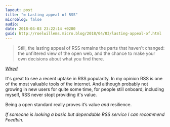 ```yaml
---
layout: post
title: "∞ Lasting appeal of RSS"
microblog: false
audio: 
date: 2018-04-03 23:22:14 +0200
guid: http://roelwillems.micro.blog/2018/04/03/lasting-appeal-of.html
---
```

>Still, the lasting appeal of RSS remains the parts that haven't changed: the unfiltered view of the open web, and the chance to make your own decisions about what you find there.

_[Wired](https://www.wired.com/story/rss-readers-feedly-inoreader-old-reader/)_ 

It's great to see a recent uptake in RSS popularity. In my opinion RSS is one of the most valuable tools of the internet. 
And although probably not growing in new users for quite some time, for people still onboard, including myself, RSS never stopt providing it's value.

Being a open standard really proves it’s value _and_ resilience.

_If someone is looking a basic but dependable RSS service I can recommend Feedbin._

